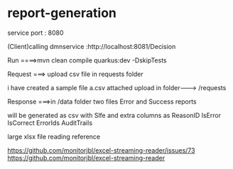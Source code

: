 # report-generation

service port : 8080 

(Client)calling dmnservice  :http://localhost:8081/Decision


Run
====>mvn clean compile quarkus:dev -DskipTests

Request
===> upload csv file in requests folder 

i have created a sample file a.csv attached upload in  folder---> /requests 


Response
===>in /data folder two  files Error and Success reports 

will be generated as csv with Slfe and  extra columns as 
ReasonID
IsError
IsCorrect
ErrorIds
AuditTrails


large xlsx file reading reference

https://github.com/monitorjbl/excel-streaming-reader/issues/73
https://github.com/monitorjbl/excel-streaming-reader